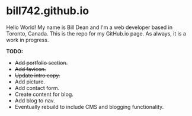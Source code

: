 # bill742.github.io

Hello World! My name is Bill Dean and I'm a web developer based in Toronto, Canada. This is the repo for my GitHub.io page. As always, it is a work in progress.

**TODO:**
+ ~~Add portfolio section.~~
+ ~~Add favicon.~~
+ ~~Update intro copy.~~
+ Add picture.
+ Add contact form.
+ Create content for blog.
+ Add blog to nav.
+ Eventually rebuild to include CMS and blogging functionality.